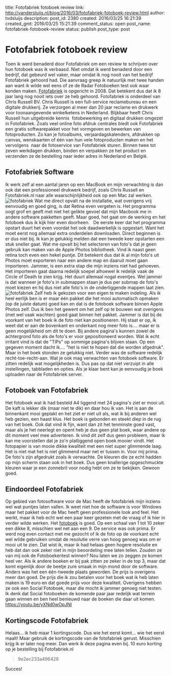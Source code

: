 title: Fotofabriek fotoboek review
link: http://vandersluijs.nl/blog/2016/03/fotofabriek-fotoboek-review.html
author: tvdsluijs
description: 
post_id: 2380
created: 2016/03/25 16:21:39
created_gmt: 2016/03/25 15:21:39
comment_status: open
post_name: fotofabriek-fotoboek-review
status: publish
post_type: post

# Fotofabriek fotoboek review

Toen ik werd benaderd door Fotofabriek om een review te schrijven over hun fotoboek was ik verbaasd. Niet omdat ik werd benaderd door een bedrijf, dat gebeurd wel vaker, maar omdat ik nog nooit van het bedrijf Fotofabriek gehoord had. Die aanvraag greep ik natuurlijk met twee handen aan want ik wilde wel eens of ze de Radar Fotoboeken test ook waar konden maken. [Fotofabriek](https://www.fotofabriek.nl) is opgericht in 2008. Dat betekent dus dat ik 8 jaar lang nog nooit iets over ze heb gehoord. Fotofabriek is onderdeel van Chris Russell BV. Chris Russell is een full-service reclamebureau en een digitale drukkerij. Ze verzorgen al meer dan 20 jaar reclame en drukwerk voor toonaangevende winkelketens in Nederland. Blijkbaar heeft Chris Russell hun uitgebreide kennis  fotobewerking en digitaal drukken omgezet in Fotofabriek. Zoals veel online foto afdruk centrales biedt ook Fotofabriek een gratis softwarepakket voor het vormgeven en bewerken van fotoproducten. Zo kan je fotoalbums, verjaardagskalenders, afdrukken op canvas, wenskaarten of één van hun vele fotoproducten maken en het vervolgens  naar de fotoservice van Fotofabriek sturen. Binnen twee tot zeven werkdagen drukken, binden en verpakken ze het product en verzenden ze de bestelling naar ieder adres in Nederland en België. 

## Fotofabriek Software

Ik werk zelf al een aantal jaren op een MacBook en mijn verwachting is dan ook dat een professioneel drukwerk bedrijf, zoals Chris Russell en Fotofabriek.nl naar alle waarschijnlijkheid ook op een Mac zal werken. ![fotofabriek](https://dezeeuwsefotograaf.nl/wp-content/uploads/2016/03/Screen-Shot-2016-03-25-at-15.52.57-1024x618.png) Wat me direct opvalt na de installatie, wat overigens vrij eenvoudig en goed ging, is dat Retina even vergeten is. Het programma oogt grof en geeft met niet het gelikte gevoel dat mijn Macbook me in andere software pakketten geeft. Maar goed, het gaat om de werking en het fotoboek dus ik kijk hier even doorheen.   De eerste keer dat het programma opstart duurt het even voordat het ook daadwerkelijk is opgestart. Want het moet eerst nog allemaal extra onderdelen downloaden. Direct beginnen is er dus niet bij. Ik kan je gelukkig melden dat een tweede keer opstarten een stuk sneller gaat. Wat me opvalt bij het selecteren van foto's dat je geen gebruik kan maken van de Apple Photos bibliotheek. Vind ik naast geen retina toch even een hekel puntje. Dit betekent dus dat ik al mijn foto's uit Photos moet exporteren naar een andere map en daaruit moet gaan importeren. Jammer, is een extra stap die mijn inziens niet had gehoeven. Het importeren gaat daarna redelijk soepel alhoewel ik redelijk vaak de Circle of Death te zien krijg. Het duurt allemaal nogal eventjes. Wel jammer is dat wanneer je foto's in submappen staan je dus per submap de foto's moet kiezen en hij dus niet alle foto's in de onderliggende mappen laat zien. ![fotofabriek](https://dezeeuwsefotograaf.nl/wp-content/uploads/2016/03/Screen-Shot-2016-03-25-at-15.53.15-1024x640.png) Zelf heb ik gekozen voor een eigen te maken indeling. Als ik heel eerlijk ben is er maar één pakket die het mooi automatisch opmaken (op de juiste datum) goed kan en dat is de fotoboek software binnen Apple Photos zelf. Dus ik ben het gewent om het zelf op te bouwen wat overigens (met wel vaak wachten) goed gaat binnen het pakket. Jammer is dat bij de voorkant van het boek ik de foto niet kan positioneren. Hij staat er op, ik weet dat er aan de bovenkant en onderkant nog meer foto is.... maar er is geen mogelijkheid om dit te doen. Bij andere pagina's kunnen zowel de achtergrond foto als de foto's er voor gepositioneerd worden. Wat ik echt irritant vind is dat de "TIPs" op sommige pagina's blijven staan. Op een gegeven moment dacht ik.... "het is niet te hopen dat die worden afgedruk". Maar in het boek stonden ze gelukkig niet. Verder was de software redelijk recht-toe-recht-aan. Wat je ook mag verwachten van fotoboek software. Er zitten redelijk wat mogelijkheden is. Dus pas op dat niet verzuipt in alle instellingen, tabbladen en opties. Als je klaar bent kan je eenvoudig je boek uploaden naar de Fotofabriek server. 

## Fotoboek van Fotofabriek

Het fotoboek wat ik had besteld A4 liggend met 24 pagina's ziet er mooi uit. De kaft is lekker dik (maar niet te dik) en daar hou ik van. Het is aan de binnenkant mooi geplakt en het ziet er niet uit als, wat ik bij anderen wel heb gezien, een haast klus. Het boek is gebonden en steekt diep in de rug van het boek. Ook dat vind ik fijn, want dan zit het tenminste goed vast, maar als je het neerlegt en opent heb je dus geen plat boek, waar andere op dit moment veel mee adverteren. Ik vind dit zelf dus geen probleem, maar ik kan me voorstellen dat je zo'n platliggend open boek mooier vindt. Het fotopapier is van mooie dikke kwaliteit met een niet super glimmende laag. Het is niet mat het is niet glimmend maar net er tussen in. Voor mij prima. De foto's zijn afgedrukt zoals ik verwachte. De kleuren die ze echt hadden op mijn scherm staan ook in het boek. Dus geen knallerige opgeschmuckte kleuren waar je een zonnebril voor nodig hebt om ze te bekijken. Gewoon goed. 

## Eindoordeel Fotofabriek

Op gebied van fotosoftware voor de Mac heeft de fotofabriek mijn inziens wel wat puntjes laten vallen. Ik weet niet hoe de software is voor Windows maar het pakket voor de Mac heeft geen professionele look and feel. Het werkt, maar ik heb echt wel een paar keer gezeten met de vraag of ik hier in verder wilde werken. Het [fotoboek](http://www.fotofabriek.nl/fotoboek-maken) is goed. Op een schaal van 1 tot 10 zeker een dikke 8, misschien wel net aan een 9. De service was ook prima. Er werd nog even contact met me gezocht of ik de foto op de voorkant echt wel wilde gebruiken omdat de resolutie verre van hoog genoeg was om er mooi uit te zien. Dat wist ik, maar ik had helaas geen hogere resolutie en heb dat dan ook zeker niet in mijn beoordeling mee laten tellen. Zouden ze van mij ook de Fotoboekentest winnen? Nou laten we zo zeggen ze komen heel ver. Als ik andere boeken er bij pak zitten ze zeker in de top 3, maar dat komt eigenlijk door de beetje zure smaak in mijn mond door de software. Anders was het een één-tweede plaats geworden. De prijs is overigens meer dan goed. De prijs die ik zou betalen voor het boek wat ik heb laten maken is 19 euro en dat goede prijs voor deze kwaliteit. Overigens hebben ze ook een Social Fotoboek, maar die mocht ik jammer genoeg niet testen. Ik denk dat Social fotoboeken de komende paar jaar redelijk wat terrein gaan winnen en ben heel benieuwd naar de boeken die daar uit komen.   https://youtu.be/yXNd0wOpJNI 

## Kortingscode Fotofabriek

Helaas... ik heb maar 1 kortingscode. Dus wie het eerst komt... wie het eerst maalt! Maar gebruik de kortingscode van de fotofabriek gerust. Misschien krijg ik er later nog meer. Dan werk ik deze pagina even bij. 10 euro korting op je bestelling bij Fotofabriek.nl 

> 9e2ec233a496428

Succes!